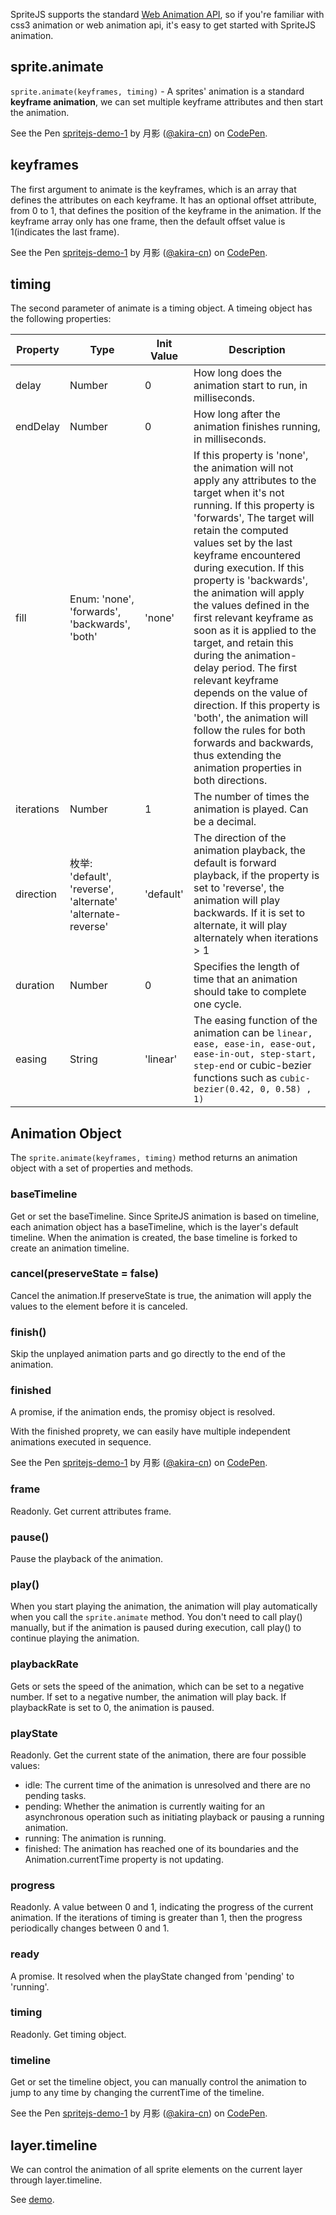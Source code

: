 SpriteJS supports the standard [Web Animation API](https://developer.mozilla.org/en-US/docs/Web/API/Web_Animations_API), so if you're familiar with css3 animation or web animation api, it's easy to get started with SpriteJS animation.

## sprite.animate

`sprite.animate(keyframes, timing)` - A sprites' animation is a standard **keyframe animation**, we can set multiple keyframe attributes and then start the animation.

<p data-height="578" data-theme-id="light" data-slug-hash="jKXPOX" data-default-tab="js,result" data-user="akira-cn" data-embed-version="2" data-pen-title="spritejs-demo-1" class="codepen">See the Pen <a href="https://codepen.io/akira-cn/pen/jKXPOX/">spritejs-demo-1</a> by 月影 (<a href="https://codepen.io/akira-cn">@akira-cn</a>) on <a href="https://codepen.io">CodePen</a>.</p>
<script async src="https://static.codepen.io/assets/embed/ei.js"></script>

## keyframes

The first argument to animate is the keyframes, which is an array that defines the attributes on each keyframe. It has an optional offset attribute, from 0 to 1, that defines the position of the keyframe in the animation. If the keyframe array only has one frame, then the default offset value is 1(indicates the last frame).

<p data-height="528" data-theme-id="light" data-slug-hash="PaXqze" data-default-tab="js,result" data-user="akira-cn" data-embed-version="2" data-pen-title="spritejs-demo-1" class="codepen">See the Pen <a href="https://codepen.io/akira-cn/pen/PaXqze/">spritejs-demo-1</a> by 月影 (<a href="https://codepen.io/akira-cn">@akira-cn</a>) on <a href="https://codepen.io">CodePen</a>.</p>
<script async src="https://static.codepen.io/assets/embed/ei.js"></script>

## timing

The second parameter of animate is a timing object. A timeing object has the following properties:

| Property | Type | Init Value | Description |
| --- | --- | --- | --- |
| delay | Number | 0 | How long does the animation start to run, in milliseconds. |
| endDelay | Number | 0 | How long after the animation finishes running, in milliseconds. |
| fill | Enum: 'none', 'forwards', 'backwards', 'both' | 'none' | If this property is 'none', the animation will not apply any attributes to the target when it's not running. If this property is 'forwards', The target will retain the computed values set by the last keyframe encountered during execution. If this property is 'backwards', the animation will apply the values defined in the first relevant keyframe as soon as it is applied to the target, and retain this during the animation-delay period. The first relevant keyframe depends on the value of direction. If this property is 'both', the animation will follow the rules for both forwards and backwards, thus extending the animation properties in both directions. |
| iterations | Number | 1 | The number of times the animation is played. Can be a decimal. |
| direction | 枚举: 'default', 'reverse', 'alternate' 'alternate-reverse'| 'default' | The direction of the animation playback, the default is forward playback, if the property is set to 'reverse', the animation will play backwards. If it is set to alternate, it will play alternately when iterations > 1 |
| duration | Number | 0 | Specifies the length of time that an animation should take to complete one cycle. |
| easing | String | 'linear' | The easing function of the animation can be `linear, ease, ease-in, ease-out, ease-in-out, step-start, step-end` or cubic-bezier functions such as `cubic-bezier(0.42, 0, 0.58) , 1)` |

## Animation Object

The `sprite.animate(keyframes, timing)` method returns an animation object with a set of properties and methods.

### baseTimeline

Get or set the baseTimeline. Since SpriteJS animation is based on timeline, each animation object has a baseTimeline, which is the layer's default timeline. When the animation is created, the base timeline is forked to create an animation timeline.

### cancel(preserveState = false)

Cancel the animation.If preserveState is true, the animation will apply the values to the element before it is canceled.

### finish()

Skip the unplayed animation parts and go directly to the end of the animation.

### finished

A promise, if the animation ends, the promisy object is resolved.

With the finished proprety, we can easily have multiple independent animations executed in sequence.

<p data-height="383" data-theme-id="light" data-slug-hash="KebpYp" data-default-tab="js,result" data-user="akira-cn" data-embed-version="2" data-pen-title="spritejs-demo-1" class="codepen">See the Pen <a href="https://codepen.io/akira-cn/pen/KebpYp/">spritejs-demo-1</a> by 月影 (<a href="https://codepen.io/akira-cn">@akira-cn</a>) on <a href="https://codepen.io">CodePen</a>.</p>
<script async src="https://static.codepen.io/assets/embed/ei.js"></script>

### frame

Readonly. Get current attributes frame.

### pause()

Pause the playback of the animation.

### play()

When you start playing the animation, the animation will play automatically when you call the `sprite.animate` method. You don't need to call play() manually, but if the animation is paused during execution, call play() to continue playing the animation.

### playbackRate

Gets or sets the speed of the animation, which can be set to a negative number. If set to a negative number, the animation will play back. If playbackRate is set to 0, the animation is paused.

### playState

Readonly. Get the current state of the animation, there are four possible values:

- idle: The current time of the animation is unresolved and there are no pending tasks.
- pending: Whether the animation is currently waiting for an asynchronous operation such as initiating playback or pausing a running animation.
- running: The animation is running.
- finished: The animation has reached one of its boundaries and the Animation.currentTime property is not updating.

### progress

Readonly. A value between 0 and 1, indicating the progress of the current animation. If the iterations of timing is greater than 1, then the progress periodically changes between 0 and 1.

### ready

A promise. It resolved when the playState changed from 'pending' to 'running'.

### timing

Readonly. Get timing object.

### timeline

Get or set the timeline object, you can manually control the animation to jump to any time by changing the currentTime of the timeline.

<p data-height="422" data-theme-id="light" data-slug-hash="gKZaVP" data-default-tab="js,result" data-user="akira-cn" data-embed-version="2" data-pen-title="spritejs-demo-1" class="codepen">See the Pen <a href="https://codepen.io/akira-cn/pen/gKZaVP/">spritejs-demo-1</a> by 月影 (<a href="https://codepen.io/akira-cn">@akira-cn</a>) on <a href="https://codepen.io">CodePen</a>.</p>
<script async src="https://static.codepen.io/assets/embed/ei.js"></script>

## layer.timeline

We can control the animation of all sprite elements on the current layer through layer.timeline.

See [demo](http://spritejs.org/demo/#animations).

